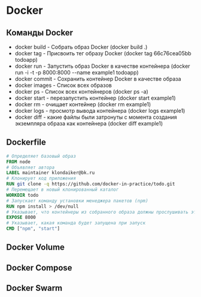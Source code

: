 # Docker
## Команды Docker
- docker build - Собрать образ Docker (docker build .)
- docker tag - Присвоить тег образу Docker (docker tag 66c76cea05bb todoapp)
- docker run - Запустить образ Docker в качестве контейнера (docker run -i -t -p 8000:8000 --name example1 todoapp)
- docker commit - Сохранить контейнер Docker в качестве образа
- docker images - Список всех образов
- docker ps - Список всех контейнеров (docker ps -a)
- docker start - перезапустить контейнер (docker start example1)
- docker rm - очищает контейнер (docker rm example1)
- docker logs - просмотр вывода контейнера (docker logs example1)
- docker diff - какие файлы были затронуты с момента создания экземпляра образа как контейнера (docker diff example1)
## Dockerfile
```Dockerfile
# Определяет базовый образ
FROM node
# Объявляет автора
LABEL maintainer klondaiker@bk.ru
# Клонирует код приложения
RUN git clone -q https://github.com/docker-in-practice/todo.git
# Перемещает в новый клонированный каталог
WORKDIR todo
# Запускает команду установки менеджера пакетов (npm)
RUN npm install > /dev/null
# Указывает, что контейнеры из собранного образа должны прослушивать этот порт
EXPOSE 8000
# Указывает, какая команда будет запущена при запуск
CMD ["npm", "start"]
```
## Docker Volume
## Docker Compose
## Docker Swarm
